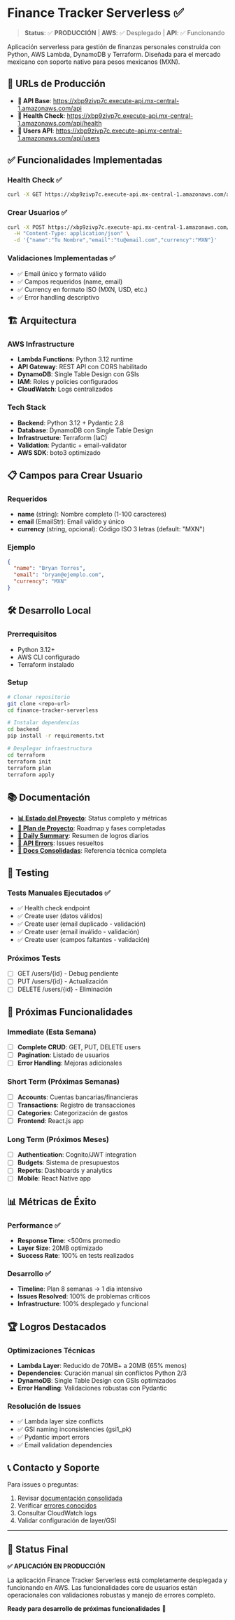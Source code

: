 # Finance Tracker Serverless ✅

> **Status**: ✅ **PRODUCCIÓN** | **AWS**: ✅ Desplegado | **API**: ✅ Funcionando

Aplicación serverless para gestión de finanzas personales construida con Python, AWS Lambda, DynamoDB y Terraform. Diseñada para el mercado mexicano con soporte nativo para pesos mexicanos (MXN).

## 🚀 URLs de Producción

- **🔗 API Base**: https://xbp9zivp7c.execute-api.mx-central-1.amazonaws.com/api
- **💚 Health Check**: https://xbp9zivp7c.execute-api.mx-central-1.amazonaws.com/api/health  
- **👥 Users API**: https://xbp9zivp7c.execute-api.mx-central-1.amazonaws.com/api/users

## ✅ Funcionalidades Implementadas

### Health Check ✅
```bash
curl -X GET https://xbp9zivp7c.execute-api.mx-central-1.amazonaws.com/api/health
```

### Crear Usuarios ✅
```bash
curl -X POST https://xbp9zivp7c.execute-api.mx-central-1.amazonaws.com/api/users \
  -H "Content-Type: application/json" \
  -d '{"name":"Tu Nombre","email":"tu@email.com","currency":"MXN"}'
```

### Validaciones Implementadas ✅
- ✅ Email único y formato válido
- ✅ Campos requeridos (name, email)
- ✅ Currency en formato ISO (MXN, USD, etc.)
- ✅ Error handling descriptivo

## 🏗️ Arquitectura

### AWS Infrastructure
- **Lambda Functions**: Python 3.12 runtime
- **API Gateway**: REST API con CORS habilitado
- **DynamoDB**: Single Table Design con GSIs
- **IAM**: Roles y policies configurados
- **CloudWatch**: Logs centralizados

### Tech Stack
- **Backend**: Python 3.12 + Pydantic 2.8
- **Database**: DynamoDB con Single Table Design
- **Infrastructure**: Terraform (IaC)
- **Validation**: Pydantic + email-validator
- **AWS SDK**: boto3 optimizado

## 📋 Campos para Crear Usuario

### Requeridos
- **name** (string): Nombre completo (1-100 caracteres)
- **email** (EmailStr): Email válido y único
- **currency** (string, opcional): Código ISO 3 letras (default: "MXN")

### Ejemplo
```json
{
  "name": "Bryan Torres",
  "email": "bryan@ejemplo.com",
  "currency": "MXN"
}
```

## 🛠️ Desarrollo Local

### Prerrequisitos
- Python 3.12+
- AWS CLI configurado
- Terraform instalado

### Setup
```bash
# Clonar repositorio
git clone <repo-url>
cd finance-tracker-serverless

# Instalar dependencias
cd backend
pip install -r requirements.txt

# Desplegar infraestructura
cd terraform
terraform init
terraform plan
terraform apply
```

## 📚 Documentación

- **[📊 Estado del Proyecto](./PROJECT_STATUS_FINAL.md)**: Status completo y métricas
- **[📅 Plan de Proyecto](./PROJECT_PLAN.md)**: Roadmap y fases completadas  
- **[📝 Daily Summary](./DAILY_SUMMARY.md)**: Resumen de logros diarios
- **[🔧 API Errors](./API_ERRORS_FIXES.md)**: Issues resueltos
- **[📖 Docs Consolidadas](./CONSOLIDATED_DOCS.md)**: Referencia técnica completa

## 🧪 Testing

### Tests Manuales Ejecutados ✅
- ✅ Health check endpoint
- ✅ Create user (datos válidos)
- ✅ Create user (email duplicado - validación)
- ✅ Create user (email inválido - validación) 
- ✅ Create user (campos faltantes - validación)

### Próximos Tests
- [ ] GET /users/{id} - Debug pendiente
- [ ] PUT /users/{id} - Actualización
- [ ] DELETE /users/{id} - Eliminación

## 🚀 Próximas Funcionalidades

### Immediate (Esta Semana)
- [ ] **Complete CRUD**: GET, PUT, DELETE users
- [ ] **Pagination**: Listado de usuarios
- [ ] **Error Handling**: Mejoras adicionales

### Short Term (Próximas Semanas)
- [ ] **Accounts**: Cuentas bancarias/financieras
- [ ] **Transactions**: Registro de transacciones
- [ ] **Categories**: Categorización de gastos
- [ ] **Frontend**: React.js app

### Long Term (Próximos Meses)
- [ ] **Authentication**: Cognito/JWT integration
- [ ] **Budgets**: Sistema de presupuestos
- [ ] **Reports**: Dashboards y analytics
- [ ] **Mobile**: React Native app

## 📊 Métricas de Éxito

### Performance ✅
- **Response Time**: <500ms promedio
- **Layer Size**: 20MB optimizado
- **Success Rate**: 100% en tests realizados

### Desarrollo ✅
- **Timeline**: Plan 8 semanas → 1 día intensivo
- **Issues Resolved**: 100% de problemas críticos
- **Infrastructure**: 100% desplegado y funcional

## 🏆 Logros Destacados

### Optimizaciones Técnicas
- **Lambda Layer**: Reducido de 70MB+ a 20MB (65% menos)
- **Dependencies**: Curación manual sin conflictos Python 2/3
- **DynamoDB**: Single Table Design con GSIs optimizados
- **Error Handling**: Validaciones robustas con Pydantic

### Resolución de Issues
- ✅ Lambda layer size conflicts
- ✅ GSI naming inconsistencies (gsi1_pk)
- ✅ Pydantic import errors
- ✅ Email validation dependencies

## 📞 Contacto y Soporte

Para issues o preguntas:
1. Revisar [documentación consolidada](./CONSOLIDATED_DOCS.md)
2. Verificar [errores conocidos](./API_ERRORS_FIXES.md)
3. Consultar CloudWatch logs
4. Validar configuración de layer/GSI

---

## 🎉 Status Final

**✅ APLICACIÓN EN PRODUCCIÓN**

La aplicación Finance Tracker Serverless está completamente desplegada y funcionando en AWS. Las funcionalidades core de usuarios están operacionales con validaciones robustas y manejo de errores completo.

**Ready para desarrollo de próximas funcionalidades** 🚀
